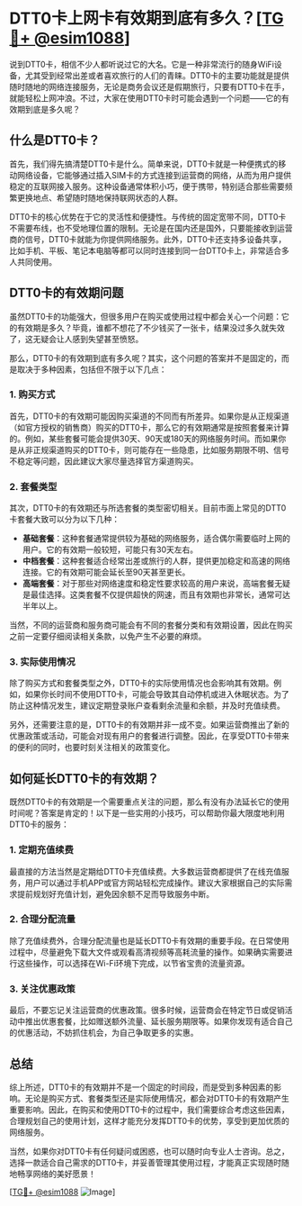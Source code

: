 # DTT0卡上网卡有效期到底有多久？[[TG💪+ @esim1088](https://t.me/s/esim1088)]

说到DTT0卡，相信不少人都听说过它的大名。它是一种非常流行的随身WiFi设备，尤其受到经常出差或者喜欢旅行的人们的青睐。DTT0卡的主要功能就是提供随时随地的网络连接服务，无论是商务会议还是假期旅行，只要有DTT0卡在手，就能轻松上网冲浪。不过，大家在使用DTT0卡时可能会遇到一个问题——它的有效期到底是多久呢？

## 什么是DTT0卡？

首先，我们得先搞清楚DTT0卡是什么。简单来说，DTT0卡就是一种便携式的移动网络设备，它能够通过插入SIM卡的方式连接到运营商的网络，从而为用户提供稳定的互联网接入服务。这种设备通常体积小巧，便于携带，特别适合那些需要频繁更换地点、希望随时随地保持联网状态的人群。

DTT0卡的核心优势在于它的灵活性和便捷性。与传统的固定宽带不同，DTT0卡不需要布线，也不受地理位置的限制。无论是在国内还是国外，只要能接收到运营商的信号，DTT0卡就能为你提供网络服务。此外，DTT0卡还支持多设备共享，比如手机、平板、笔记本电脑等都可以同时连接到同一台DTT0卡上，非常适合多人共同使用。

## DTT0卡的有效期问题

虽然DTT0卡的功能强大，但很多用户在购买或使用过程中都会关心一个问题：它的有效期是多久？毕竟，谁都不想花了不少钱买了一张卡，结果没过多久就失效了，这无疑会让人感到失望甚至愤怒。

那么，DTT0卡的有效期到底有多久呢？其实，这个问题的答案并不是固定的，而是取决于多种因素，包括但不限于以下几点：

### 1. 购买方式

首先，DTT0卡的有效期可能因购买渠道的不同而有所差异。如果你是从正规渠道（如官方授权的销售商）购买的DTT0卡，那么它的有效期通常是按照套餐来计算的。例如，某些套餐可能会提供30天、90天或180天的网络服务时间。而如果你是从非正规渠道购买的DTT0卡，则可能存在一些隐患，比如服务期限不明、信号不稳定等问题，因此建议大家尽量选择官方渠道购买。

### 2. 套餐类型

其次，DTT0卡的有效期还与所选套餐的类型密切相关。目前市面上常见的DTT0卡套餐大致可以分为以下几种：

- **基础套餐**：这种套餐通常提供较为基础的网络服务，适合偶尔需要临时上网的用户。它的有效期一般较短，可能只有30天左右。
- **中档套餐**：这种套餐适合经常出差或旅行的人群，提供更加稳定和高速的网络连接。它的有效期可能会延长至90天甚至更长。
- **高端套餐**：对于那些对网络速度和稳定性要求较高的用户来说，高端套餐无疑是最佳选择。这类套餐不仅提供超快的网速，而且有效期也非常长，通常可达半年以上。

当然，不同的运营商和服务商可能会有不同的套餐分类和有效期设置，因此在购买之前一定要仔细阅读相关条款，以免产生不必要的麻烦。

### 3. 实际使用情况

除了购买方式和套餐类型之外，DTT0卡的实际使用情况也会影响其有效期。例如，如果你长时间不使用DTT0卡，可能会导致其自动停机或进入休眠状态。为了防止这种情况发生，建议定期登录账户查看剩余流量和余额，并及时充值续费。

另外，还需要注意的是，DTT0卡的有效期并非一成不变。如果运营商推出了新的优惠政策或活动，可能会对现有用户的套餐进行调整。因此，在享受DTT0卡带来的便利的同时，也要时刻关注相关的政策变化。

## 如何延长DTT0卡的有效期？

既然DTT0卡的有效期是一个需要重点关注的问题，那么有没有办法延长它的使用时间呢？答案是肯定的！以下是一些实用的小技巧，可以帮助你最大限度地利用DTT0卡的服务：

### 1. 定期充值续费

最直接的方法当然是定期给DTT0卡充值续费。大多数运营商都提供了在线充值服务，用户可以通过手机APP或官方网站轻松完成操作。建议大家根据自己的实际需求提前规划好充值计划，避免因余额不足而导致服务中断。

### 2. 合理分配流量

除了充值续费外，合理分配流量也是延长DTT0卡有效期的重要手段。在日常使用过程中，尽量避免下载大文件或观看高清视频等高耗流量的操作。如果确实需要进行这些操作，可以选择在Wi-Fi环境下完成，以节省宝贵的流量资源。

### 3. 关注优惠政策

最后，不要忘记关注运营商的优惠政策。很多时候，运营商会在特定节日或促销活动中推出优惠套餐，比如赠送额外流量、延长服务期限等。如果你发现有适合自己的优惠活动，不妨抓住机会，为自己争取更多的实惠。

## 总结

综上所述，DTT0卡的有效期并不是一个固定的时间段，而是受到多种因素的影响。无论是购买方式、套餐类型还是实际使用情况，都会对DTT0卡的有效期产生重要影响。因此，在购买和使用DTT0卡的过程中，我们需要综合考虑这些因素，合理规划自己的使用计划，这样才能充分发挥DTT0卡的优势，享受到更加优质的网络服务。

当然，如果你对DTT0卡有任何疑问或困惑，也可以随时向专业人士咨询。总之，选择一款适合自己需求的DTT0卡，并妥善管理其使用过程，才能真正实现随时随地畅享网络的美好愿景！

[[TG💪+ @esim1088](https://t.me/s/esim1088) ![Image](https://i.postimg.cc/4NQfJmqS/Snipaste-2025-05-13-00-14-12.png)]